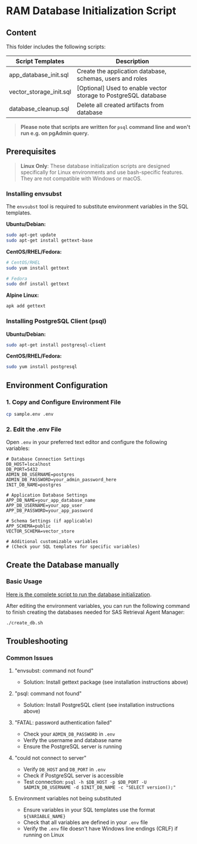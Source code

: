 # RAM Database Initialization Script

## Content

This folder includes the following scripts:

| Script Templates        | Description                                                      |
| ----------------------- | ---------------------------------------------------------------- |
| app_database_init.sql   | Create the application database, schemas, users and roles        |
| vector_storage_init.sql | [Optional] Used to enable vector storage to PostgreSQL database  |
| database_cleanup.sql    | Delete all created artifacts from database                       |

> **Please note that scripts are written for `psql` command line and won't run e.g. on pgAdmin query.**

## Prerequisites

> **Linux Only**: These database initialization scripts are designed specifically for Linux environments and use bash-specific features. They are not compatible with Windows or macOS.

### Installing envsubst

The `envsubst` tool is required to substitute environment variables in the SQL templates.

**Ubuntu/Debian:**

```bash
sudo apt-get update
sudo apt-get install gettext-base
```

**CentOS/RHEL/Fedora:**

```bash
# CentOS/RHEL
sudo yum install gettext

# Fedora
sudo dnf install gettext
```

**Alpine Linux:**

```bash
apk add gettext
```

### Installing PostgreSQL Client (psql)

**Ubuntu/Debian:**

```bash
sudo apt-get install postgresql-client
```

**CentOS/RHEL/Fedora:**

```bash
sudo yum install postgresql
```

## Environment Configuration

### 1. Copy and Configure Environment File

```bash
cp sample.env .env
```

### 2. Edit the .env File

Open `.env` in your preferred text editor and configure the following variables:

```env
# Database Connection Settings
DB_HOST=localhost
DB_PORT=5432
ADMIN_DB_USERNAME=postgres
ADMIN_DB_PASSWORD=your_admin_password_here
INIT_DB_NAME=postgres

# Application Database Settings
APP_DB_NAME=your_app_database_name
APP_DB_USERNAME=your_app_user
APP_DB_PASSWORD=your_app_password

# Schema Settings (if applicable)
APP_SCHEMA=public
VECTOR_SCHEMA=vector_store

# Additional customizable variables
# (Check your SQL templates for specific variables)
```

## Create the Database manually

### Basic Usage

[Here is the complete script to run the database initialization](./create_db.sh).

After editing the environment variables, you can run the following command to finish creating the databases needed for SAS Retrieval Agent Manager:

```bash
./create_db.sh
```

## Troubleshooting

### Common Issues

1. "envsubst: command not found"
    - Solution: Install gettext package (see installation instructions above)

2. "psql: command not found"
    - Solution: Install PostgreSQL client (see installation instructions above)

3. "FATAL: password authentication failed"
    - Check your `ADMIN_DB_PASSWORD` in `.env`
    - Verify the username and database name
    - Ensure the PostgreSQL server is running

4. "could not connect to server"
    - Verify `DB_HOST` and `DB_PORT` in `.env`
    - Check if PostgreSQL server is accessible
    - Test connection: `psql -h $DB_HOST -p $DB_PORT -U $ADMIN_DB_USERNAME -d $INIT_DB_NAME -c "SELECT version();"`

5. Environment variables not being substituted
    - Ensure variables in your SQL templates use the format `${VARIABLE_NAME}`
    - Check that all variables are defined in your `.env` file
    - Verify the `.env` file doesn't have Windows line endings (CRLF) if running on Linux
